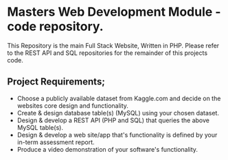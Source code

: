 # Masters Web Development Module - code repository.

This Repository is the main Full Stack Website, Written in PHP.
Please refer to the REST API and SQL repositories for the remainder of this projects code.

## Project Requirements;
- Choose a publicly available dataset from Kaggle.com and decide on the websites core design and functionality.
- Create & design database table(s) (MySQL) using your chosen dataset.
- Design & develop a REST API (PHP and SQL) that queries the above MySQL table(s).
- Design & develop a web site/app that's functionality is defined by your in-term assessment report.
- Produce a video demonstration of your software's functionality.
